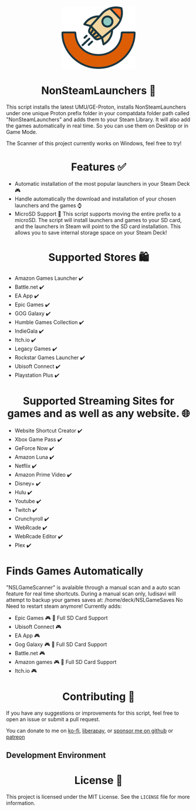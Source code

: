 <p align="center">
  <img src="https://github.com/cchrkk/NSLOSD-DL/raw/main/logo.svg" width=40% height=auto
</p>

<h1 align="center">
NonSteamLaunchers 🚀
</h1>

This script installs the latest UMU/GE-Proton, installs NonSteamLaunchers under one unique Proton prefix folder in your compatdata folder path called "NonSteamLaunchers" and adds them to your Steam Library. It will also add the games automatically in real time.
So you can use them on Desktop or in Game Mode.



The Scanner of this project currently works on Windows, feel free to try!


<h1 align="center">
Features  ✅
</h1>

- Automatic installation of the most popular launchers in your Steam Deck 🎮
- Handle automatically the download and installation of your chosen launchers and the games ⌚️ 
- MicroSD Support 💾 This script supports moving the entire prefix to a microSD. The script will install launchers and games to your SD card, and the launchers in Steam will point to the SD card installation. This allows you to save internal storage space on your Steam Deck!

<h1 align="center">
Supported Stores 🛍
</h1>

- Amazon Games Launcher ✔️
- Battle.net ✔️
- EA App ✔️
- Epic Games ✔️
- GOG Galaxy ✔️
- Humble Games Collection ✔️
- IndieGala ✔️
- Itch.io ✔️
- Legacy Games ✔️
- Rockstar Games Launcher ✔️
- Ubisoft Connect ✔️
- Playstation Plus ✔️


<h1 align="center">
Supported Streaming Sites for games and as well as any website. 🌐
</h1>

- Website Shortcut Creator ✔️
- Xbox Game Pass ✔️
- GeForce Now ✔️
- Amazon Luna ✔️
- Netflix ✔️
- Amazon Prime Video ✔️
- Disney+ ✔️
- Hulu ✔️
- Youtube ✔️
- Twitch ✔️
- Crunchyroll ✔️
- WebRcade ✔️
- WebRcade Editor ✔️
- Plex ✔️

<h1 align="left">
Finds Games Automatically
</h1> 

"NSLGameScanner" is avalaible through a manual scan and a auto scan feature for real time shortcuts. During a manual scan only, ludisavi will attempt to backup your games saves at: /home/deck/NSLGameSaves No Need to restart steam anymore! Currently adds:
- Epic Games 🎮         💾 Full SD Card Support
- Ubisoft Connect 🎮
- EA App 🎮
- Gog Galaxy 🎮         💾 Full SD Card Support
- Battle.net 🎮
- Amazon games 🎮       💾 Full SD Card Support
- Itch.io 🎮


<h1 align="center">
Contributing 🤝
</h1>

If you have any suggestions or improvements for this script, feel free to open an issue or submit a pull request.

You can donate to me on [ko-fi](https://ko-fi.com/moraroy), [liberapay](https://liberapay.com/moraroy), or [sponsor me on github](https://github.com/sponsors/moraroy) or [patreon](https://patreon.com/moraroy)

## Development Environment


<h1 align="center">
License 📝
</h1>

This project is licensed under the MIT License. See the `LICENSE` file for more information.
